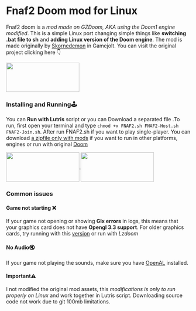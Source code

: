 # Fnaf2 Doom mod for Linux

Fnaf2 doom is a *mod made on GZDoom, AKA using the Doom1 engine modified*. This is a simple Linux port changing simple things like **switching .bat file to sh** and **adding Linux version of the Doom engine**. The mod is made originally by  [Skornedemon](https://gamejolt.com/@Skornedemon) in Gamejolt. You can visit the original project clicking here 👇

<a href=  https://gamejolt.com/games/five-nights-at-freddy-s-2-doom-mod/228163>
<img src= "https://raw.githubusercontent.com/Bugaboo2000/Fnaf2-doom-linux/main/gamejolt.png" width="200" 
 height="80">
</a>



 ### Installing and Running🕹️

You can **Run with Lutris** script or you can Download a separated file .To run, first open your terminal and type `chmod +x FNAF2.sh FNAF2-Host.sh FNAF2-Join.sh`. After run FNAF2.sh if you want to play single-player. You can download [a zipfile only with mods](https://github.com/Bugaboo2000/Fnaf2-doom-linux/releases/download/1.0/fnaf2doom.modfiles.zip) if you want to run in other platforms, engines or run with original [Doom](https://store.steampowered.com/app/2280/Ultimate_Doom/) 

<a href= "https://lutris.net/games/freedoom/">
<img src= "https://raw.githubusercontent.com/Bugaboo2000/Fnaf2-doom-linux/main/lutrisscript.png" width="200" 
 height="80" div align= center>
<a href= "https://github.com/Bugaboo2000/Fnaf2-doom-linux/releases/download/1.0/fnaf2doom.zandronum.zip">
 <img src= "https://raw.githubusercontent.com/Bugaboo2000/Fnaf2-doom-linux/main/Zandronum.png" width="200" 
 height="80" div align= center >
</a>


### Common issues

#### Game not starting ❌

If your game not opening or showing **Glx errors** in logs, this means that your graphics card does not have **Opengl 3.3 support**. For older graphics cards, try running with this [version](https://github.com/Bugaboo2000/Fnaf2-doom-linux/releases/tag/1.0) or run with *Lzdoom*

#### No Audio🔇

If your game not playing the sounds, make sure you have [OpenAL](https://openal.org/) installed.

#### Important⚠️

I not modified the original mod assets, this *modifications is only to run properly on Linux* and work together in Lutris script. Downloading source code not work due to git 100mb limitations. 

 









